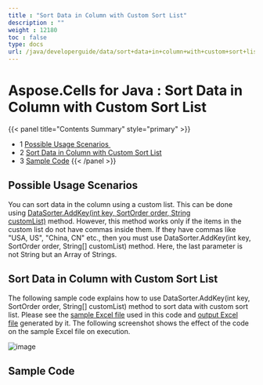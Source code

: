```yaml
---
title : "Sort Data in Column with Custom Sort List" 
description : "" 
weight : 12180 
toc : false
type: docs
url: /java/developerguide/data/sort+data+in+column+with+custom+sort+list/
---
```


# Aspose.Cells for Java : Sort Data in Column with Custom Sort List


{{< panel title="Contents Summary" style="primary" >}}
*   1 [Possible Usage Scenarios ](#possible-usage-scenarios )
*   2 [Sort Data in Column with Custom Sort List](#sort-data-in-column-with-custom-sort-list)
*   3 [Sample Code](#sample-code)
{{< /panel >}}
## Possible Usage Scenarios 

You can sort data in the column using a custom list. This can be done using [DataSorter.AddKey(int key, SortOrder order, String customList)](https://apireference.aspose.com/java/cells/com.aspose.cells/datasorter#addKey(int,%20int,%20java.lang.String)) method. However, this method works only if the items in the custom list do not have commas inside them. If they have commas like "USA, US", "China, CN" etc., then you must use DataSorter.AddKey(int key, SortOrder order, String\[\] customList) method. Here, the last parameter is not String but an Array of Strings.

## Sort Data in Column with Custom Sort List

The following sample code explains how to use DataSorter.AddKey(int key, SortOrder order, String\[\] customList) method to sort data with custom sort list. Please see the [sample Excel file](https://docs2.aspose.com/cells/java/attachments/50270492/50528359.xlsx) used in this code and [output Excel file](https://docs2.aspose.com/cells/java/attachments/50270492/50528358.xlsx) generated by it. The following screenshot shows the effect of the code on the sample Excel file on execution.

![image](https://docs2.aspose.com/cells/java/attachments/50270492/50528360.png)

## Sample Code

